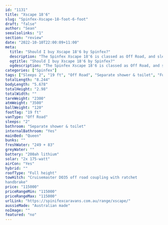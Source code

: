 ```yaml
---
id: "1131"
title: "Xscape 18'6"
slug: "Spinfex-Xscape-18-foot-6-foot"
draft: "false"
author: "Sean"
seealsolinks: "1"
section: "review"
date: "2022-10-10T22:00:09+11:00"
meta:
  title: "Should I buy Xscape 18'6 by Spinfex?"
  description: "The Spinfex Xscape 18'6 is classed as Off Road, and sleeps 2 people. It is Australian made and comes in at 19 ft. It generally has Separate shower & toilet."
  ogtitle: "Should I buy Xscape 18'6 by Spinfex?"
  ogdescription: "The Spinfex Xscape 18'6 is classed as Off Road, and sleeps 2 people. It is Australian made and comes in at 19 ft. It generally has Separate shower & toilet."
categories: ["Spinfex"]
tags: ["Sleeps 2", "19 ft", "Off Road", "Separate shower & toilet", "Full height", "Over 100k", "Australian made"]
totalLength: "8.244"
bodyLength: "5.678"
totalHeight: "2.98"
totalWidth: ""
tareWeight: "2300"
atmWeight: "3500"
ballWeight: "120"
footTag: "19 ft"
vanType: "Off Road"
sleeps: "2"
bathroom: "Separate shower & toilet"
internalBathroom: "Yes"
mainBed: "Queen"
bunks: ""
freshWater: "249 + 83"
greyWater: ""
battery: "200ah lithium"
solar: "2x 175-watt"
airCon: "Yes"
hybrid: ""
roofType: "Full height"
towHitch: "Cruisemaster DO35 off road coupling with ratchet
handbrake"
price: "115000"
priceRangeMin: "115000"
priceRangeMax: "115000"
urlLink: "https://spinifexcaravans.com.au/range/xscape/"
aussieMade: "Australian made"
noImage: ""
featured: "no"
---
```

